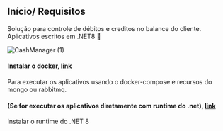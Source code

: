 ## Início/ Requisitos


Solução para controle de débitos e creditos no balance do cliente. Aplicativos escritos em .NET8 :rocket:

![CashManager (1)](https://github.com/wodsonluiz/CashManager/assets/13908258/85943bb4-d543-491c-a738-91657875afdc)


#### Instalar o docker, [link](https://docs.docker.com/engine/install/)
Para executar os aplicativos usando o docker-compose e recursos do mongo ou rabbitmq.

#### (Se for executar os aplicativos diretamente com runtime do .net), [link](https://dotnet.microsoft.com/pt-br/download/dotnet/8.0)
Instalar o runtime do .NET 8
